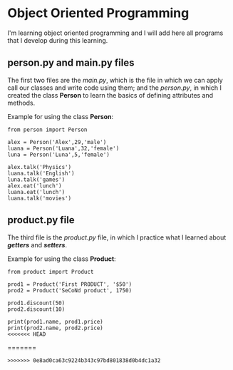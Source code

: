# Object Oriented Programming

I'm learning object oriented programming and I will add here all programs that I develop during this learning.

## person.py and main.py files

The first two files are the *main.py*, which is the file in which we can apply call our classes and write code using them; and the *person.py*, in which I created the class **Person** to learn the basics of defining attributes and methods.

Example for using the class **Person**:
```
from person import Person

alex = Person('Alex',29,'male')
luana = Person('Luana',32,'female')
luna = Person('Luna',5,'female')

alex.talk('Physics')
luana.talk('English')
luna.talk('games')
alex.eat('lunch')
luana.eat('lunch')
luana.talk('movies')
```

## product.py file

The third file is the *product.py* file, in which I practice what I learned about ***getters*** and ***setters***.

Example for using the class **Product**:
```
from product import Product

prod1 = Product('First PRODUCT', '$50')
prod2 = Product('SeCoNd product', 1750)

prod1.discount(50)
prod2.discount(10)

print(prod1.name, prod1.price)
print(prod2.name, prod2.price)
<<<<<<< HEAD
```
=======
```
>>>>>>> 0e8ad0ca63c9224b343c97bd801838d0b4dc1a32
